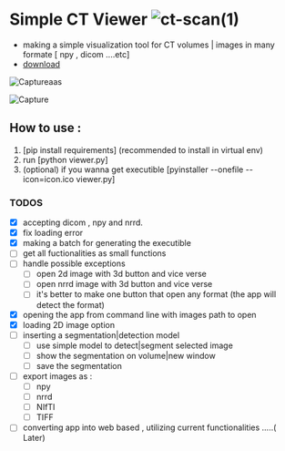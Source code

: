 # Simple CT Viewer ![ct-scan(1)](https://github.com/user-attachments/assets/77cfe3c5-868e-4564-b7e5-eda55689983e)

- making a simple visualization tool for CT volumes | images in many formate [ npy , dicom ....etc]
- [download](https://drive.google.com/file/d/1gCQI09gq5nAa0AqI_JqfL9vdT35mjNGE/view?usp=sharing)


![Captureaas](https://github.com/user-attachments/assets/57ab0a3f-fd13-4132-8f2e-76a23088e962)

![Capture](https://github.com/user-attachments/assets/7cf5391f-a38b-48e5-81dd-afe5bb659e88)

## How to use :
1. [pip install requirements] (recommended to install in virtual env)
2.  run [python viewer.py]
3. (optional) if you wanna get executible [pyinstaller --onefile --icon=icon.ico viewer.py]


### TODOS
- [x] accepting dicom , npy and  nrrd.
- [x] fix loading error
- [x] making a batch for generating the executible
- [ ] get all fuctionalities as small functions
- [ ] handle possible exceptions
    - [ ] open 2d image with 3d button and vice verse
    - [ ] open nrrd image with 3d button and vice verse
    - [ ] it's better to make one button that open any format (the app will detect the format)
- [x] opening the app from command line with images path to open
- [x] loading 2D image option
- [ ] inserting a segmentation|detection model
    - [ ] use simple model to detect|segment selected image
    - [ ] show the segmentation on volume|new window
    - [ ] save the segmentation
- [ ] export images as :
    - [ ] npy
    - [ ] nrrd
    - [ ] NIfTI 
    - [ ] TIFF 
- [ ] converting app into web based , utilizing current functionalities .....( Later)